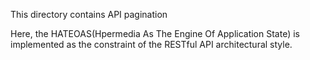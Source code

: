 This directory contains API pagination

Here, the HATEOAS(Hpermedia As The Engine Of Application State) is implemented
as the constraint of the RESTful API architectural style.

